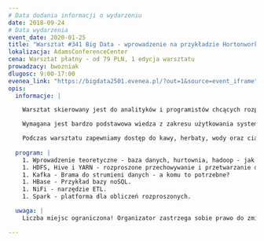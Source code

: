 ```yaml
---
# Data dodania informacji o wydarzeniu
date: 2018-09-24
# Data wydarzenia
event_date: 2020-01-25
title: "Warsztat #341 Big Data - wprowadzenie na przykładzie Hortonworks Data Platform"
lokalizacja: AdamsConferenceCenter
cena: Warsztat płatny - od 79 PLN, 1 edycja warsztatu
prowadzacy: bwozniak
dlugosc: 9:00-17:00
evenea_link: "https://bigdata2501.evenea.pl/?out=1&source=event_iframe"
opis:
  informacje: |

    Warsztat skierowany jest do analityków i programistów chcących rozpocząć swoją przygodę z technologiami Big Data. Uczestnicy zapoznają się z narzędziami, które pozwalają na przetwarzanie danych o wolumenie przekraczającym możliwości tradycyjnych rozwiązań takich jak relacyjne bazy danych czy hurtownie danych. 

    Wymagana jest bardzo podstawowa wiedza z zakresu użytkowania systemu linux i pisania zapytań SQL.

    Podczas warsztatu zapewniamy dostęp do kawy, herbaty, wody oraz ciastek. W porze obiadowej zapewniamy pizzę w wersji mięsnej lub wegetariańskiej.
    
  program: |
    1. Wprowadzenie teoretyczne - baza danych, hurtownia, hadoop - jak nie stracić głowy w chmurach?
    1. HDFS, Hive i YARN - rozproszone przechowywanie i przetwarzanie danych - MapReduce czy SQL?
    1. Kafka - Brama do strumieni danych - a komu to potrzebne?
    1. HBase - Przykład bazy noSQL.
    1. NiFi - narzędzie ETL.
    1. Spark - platforma dla obliczeń rozproszonych.

  uwaga: |
    Liczba miejsc ograniczona! Organizator zastrzega sobie prawo do zmiany lokalizacji wydarzenia oraz jego odwołania w przypadku niezgłoszenia się minimalnej liczby uczestników.

---
```

